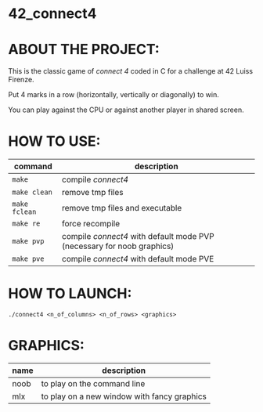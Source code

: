# 42_connect4

# ABOUT THE PROJECT:
This is the classic game of *connect 4* coded in C for a challenge at 42 Luiss Firenze.

Put 4 marks in a row (horizontally, vertically or diagonally) to win.

You can play against the CPU or against another player in shared screen.

# HOW TO USE:
| command | description |
| ------- | ----------- |
| `make` | compile *connect4* |
| `make clean` | remove tmp files |
| `make fclean` | remove tmp files and executable |
| `make re` | force recompile |
| `make pvp` | compile *connect4* with default mode PVP (necessary for noob graphics) |
| `make pve` | compile *connect4* with default mode PVE |

# HOW TO LAUNCH:

`./connect4 <n_of_columns> <n_of_rows> <graphics>`

# GRAPHICS:
| name | description |
| ---- | ----------- |
| noob | to play on the command line |
| mlx | to play on a new window with fancy graphics |
